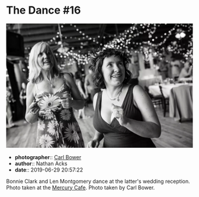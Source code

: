 # The Dance \#16

![Bonnie Clark and Len Montgomery dance](assets/2019-06-29-set-4-the-dance-16.webp)

* **photographer**:: [Carl Bower](https://carlbowerphotos.com)  
* **author**:: Nathan Acks  
* **date**:: 2019-06-29 20:57:22

Bonnie Clark and Len Montgomery dance at the latter's wedding reception. Photo taken at the [Mercury Cafe](http://mercurycafe.com). Photo taken by Carl Bower.
